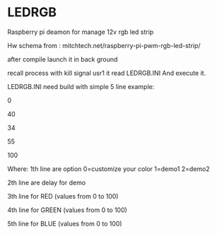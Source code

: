 LEDRGB
======

Raspberry pi deamon for manage 12v rgb led strip


Hw schema from :  mitchtech.net/raspberry-pi-pwm-rgb-led-strip/


after compile launch it in back ground

recall process with kill signal usr1 it read LEDRGB.INI And execute it.



LEDRGB.INI need build with simple 5 line example:

0

40

34

55

100

Where:
1th line are option 0=customize your color 1=demo1 2=demo2

2th line are delay for demo

3th line for RED (values from 0 to 100)

4th line for GREEN (values from 0 to 100)

5th line for BLUE (values from 0 to 100)


